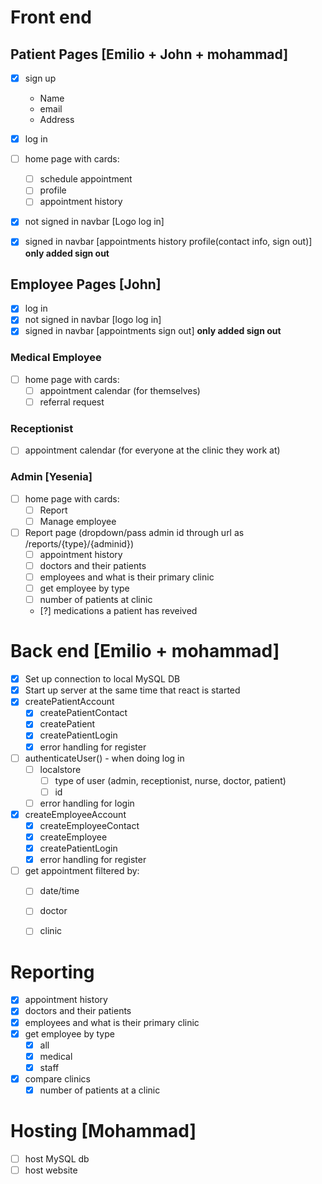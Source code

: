 # Front end
## Patient Pages [Emilio + John + mohammad]

- [X] sign up 
    - Name
    - email
    - Address

- [X] log in
- [ ] home page with cards:
    - [ ] schedule appointment
    - [ ] profile
    - [ ] appointment history
- [X] not signed in navbar [Logo    log in]
- [X] signed in navbar [appointments    history    profile(contact info, sign out)] **only added sign out**
    
## Employee Pages [John]

- [X] log in
- [X] not signed in navbar [logo    log in]
- [X] signed in navbar [appointments    sign out]  **only added sign out**

### Medical Employee
- [ ] home page with cards:
    - [ ] appointment calendar (for themselves) 
    - [ ] referral request

### Receptionist

- [ ] appointment calendar (for everyone at the clinic they work at)  

### Admin [Yesenia]

- [ ] home page with cards:
    - [ ] Report 
    - [ ] Manage employee
- [ ] Report page (dropdown/pass admin id through url as /reports/{type}/{adminid})
    - [ ] appointment history
    - [ ] doctors and their patients
    - [ ] employees and what is their primary clinic
    - [ ] get employee by type
    - [ ] number of patients at clinic 
    - [?] medications a patient has reveived 

# Back end [Emilio + mohammad]

- [x] Set up connection to local MySQL DB
- [x] Start up server at the same time that react is started
- [x] createPatientAccount
    - [x] createPatientContact
    - [x] createPatient
    - [x] createPatientLogin
    - [x] error handling for register

- [ ] authenticateUser() - when doing log in
    - [ ] localstore
        - [ ] type of user (admin, receptionist, nurse, doctor, patient)
        - [ ] id

    - [ ] error handling for login

- [x] createEmployeeAccount
    - [x] createEmployeeContact
    - [x] createEmployee
    - [x] createPatientLogin
    - [x] error handling for register

- [ ] get appointment filtered by:
    - [ ] date/time
    - [ ] doctor 
    - [ ] clinic


# Reporting 
- [x] appointment history
- [x] doctors and their patients
- [x] employees and what is their primary clinic
- [x] get employee by type
    - [x] all
    - [x] medical
    - [x] staff
- [x] compare clinics
    - [x] number of patients at a clinic

# Hosting [Mohammad]

- [ ] host MySQL db
- [ ] host website
